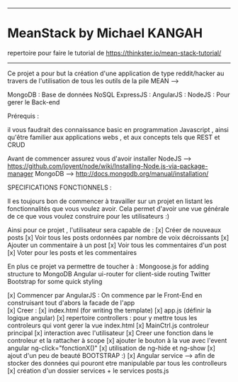 ------------------------------------------------------------------------------------------------------------------------
# MeanStack by Michael KANGAH 

repertoire pour faire le tutorial  de https://thinkster.io/mean-stack-tutorial/

------------------------------------------------------------------------------------------------------------------------

Ce projet a pour but la création d'une application de type reddit/hacker au travers de l'utilisation de tous les outils de la pile MEAN --> 

MongoDB : Base de données NoSQL
ExpressJS :
AngularJS :
NodeJS : Pour gerer le Back-end

Prérequis :

il vous faudrait des connaissance basic en programmation Javascript , ainsi qu'être familier aux applications webs , et aux concepts tels que  REST et CRUD

Avant de commencer assurez vous d'avoir installer 
	NodeJS -->  https://github.com/joyent/node/wiki/Installing-Node.js-via-package-manager
	MongoDB --> http://docs.mongodb.org/manual/installation/


SPECIFICATIONS FONCTIONNELS :

Il es toujours bon de commencer à travailler sur un projet en listant les fonctionnalités que vous voulez avoir. Cela permet d'avoir une vue générale de ce que vous voulez construire pour les utilisateurs :) 
 
 Ainsi pour ce projet , l'utilisateur sera capable de : 
		[x] Créer de nouveaux posts
		[x] Voir tous les posts ordonnées par nombre de voix décroissants
		[x] Ajouter un commentaire à un post
		[x] Voir tous les commentaires d'un post
		[x] Voter pour les posts et les commentaires

En plus ce projet va permettre de toucher à : 
		Mongoose.js for adding structure to MongoDB
		Angular ui-router for client-side routing
		Twitter Bootstrap for some quick styling


[x] Commencer par AngularJS : On commence par le Front-End en construisant tout d'abors la facade de l'app  
	[x] Creer :
		[x] index.html (for writing the template) 
		[x] app.js (définir la logique angular) 
		[x] repertoire controllers : pour y mettre tous les controleurs qui vont gerer la vue index.html
		[x] MainCtrl.js controleur principal
	[x] interaction avec l'utilisateur 
		[x] Creer une fonction dans le controleur et la rattacher à scope
		[x] ajouter le bouton à la vue avec l'event angular ng-click="fonctionX()"
		[x] utilisation de ng-hide et ng-show 
	[x] ajout d'un peu de beauté BOOTSTRAP :)
	[x] Angular service --> afin de stocker des données qui pouront etre manipulable par tous les controlleurs 
		[x] création d'un dossier services + le services posts.js